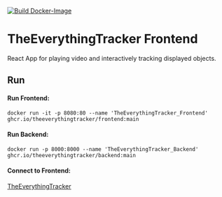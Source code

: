 [![Build Docker-Image](https://github.com/TheEverythingTracker/Backend/actions/workflows/docker-publish.yml/badge.svg?branch=main)](https://github.com/TheEverythingTracker/Backend/actions/workflows/docker-publish.yml)

# TheEverythingTracker Frontend

React App for playing video and interactively tracking displayed objects.

## Run

#### Run Frontend:

```
docker run -it -p 8080:80 --name 'TheEverythingTracker_Frontend' ghcr.io/theeverythingtracker/frontend:main
```

#### Run Backend:

```
docker run -p 8000:8000 --name 'TheEverythingTracker_Backend' ghcr.io/theeverythingtracker/backend:main
```

#### Connect to Frontend:

[TheEverythingTracker](http://localhost:8080)
